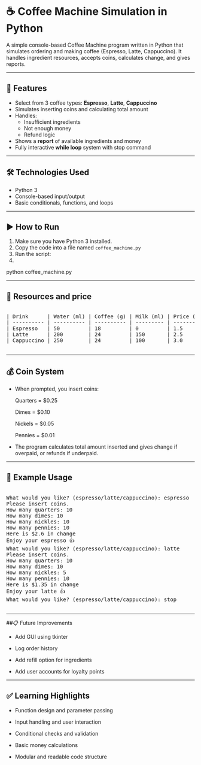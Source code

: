 # ☕ Coffee Machine Simulation in Python

A simple console-based Coffee Machine program written in Python that simulates ordering and making coffee (Espresso, Latte, Cappuccino). It handles ingredient resources, accepts coins, calculates change, and gives reports.

---

## 📌 Features

- Select from 3 coffee types: **Espresso**, **Latte**, **Cappuccino**
- Simulates inserting coins and calculating total amount
- Handles:
  - Insufficient ingredients
  - Not enough money
  - Refund logic
- Shows a **report** of available ingredients and money
- Fully interactive **while loop** system with stop command

---

## 🛠️ Technologies Used

- Python 3
- Console-based input/output
- Basic conditionals, functions, and loops

---

## ▶️ How to Run

1. Make sure you have Python 3 installed.
2. Copy the code into a file named `coffee_machine.py`
3. Run the script:
4. 
python coffee_machine.py

---

## 📄 Resources and price
<pre>
  
| Drink      | Water (ml) | Coffee (g) | Milk (ml) | Price (\$) |
| ---------- | ---------- | ---------- | --------- | ---------- |
| Espresso   | 50         | 18         | 0         | 1.5        |
| Latte      | 200        | 24         | 150       | 2.5        |
| Cappuccino | 250        | 24         | 100       | 3.0        |

</pre>
---

## 💰 Coin System

- When prompted, you insert coins:

  Quarters = $0.25

  Dimes = $0.10

  Nickels = $0.05

  Pennies = $0.01

- The program calculates total amount inserted and gives change if overpaid, or refunds if underpaid.

---

## 📄 Example Usage

<pre>
  
What would you like? (espresso/latte/cappuccino): espresso
Please insert coins.
How many quarters: 10
How many dimes: 10
How many nickles: 10
How many pennies: 10
Here is $2.6 in change
Enjoy your espresso 👍
What would you like? (espresso/latte/cappuccino): latte
Please insert coins.
How many quarters: 10
How many dimes: 10
How many nickles: 5
How many pennies: 10
Here is $1.35 in change
Enjoy your latte 👍
What would you like? (espresso/latte/cappuccino): stop
  
</pre>

---

##📋 Future Improvements

- Add GUI using tkinter

- Log order history

- Add refill option for ingredients

- Add user accounts for loyalty points

---

## ✅ Learning Highlights

- Function design and parameter passing

- Input handling and user interaction

- Conditional checks and validation

- Basic money calculations

- Modular and readable code structure

